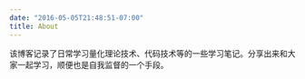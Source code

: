 ```yaml
---
date: "2016-05-05T21:48:51-07:00"
title: About
---
```


该博客记录了日常学习量化理论技术、代码技术等的一些学习笔记。分享出来和大家一起学习，顺便也是自我监督的一个手段。
